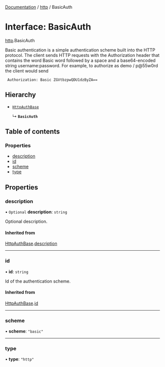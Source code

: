 [Documentation](../index.md) / [http](../modules/http.md) / BasicAuth

# Interface: BasicAuth

[http](../modules/http.md).BasicAuth

Basic authentication is a simple authentication scheme built into the HTTP protocol.
The client sends HTTP requests with the Authorization header that contains the word Basic word followed by a space and a base64-encoded string username:password.
For example, to authorize as demo / p@55w0rd the client would send
```
 Authorization: Basic ZGVtbzpwQDU1dzByZA==
```

## Hierarchy

- [`HttpAuthBase`](http.HttpAuthBase.md)

  ↳ **`BasicAuth`**

## Table of contents

### Properties

- [description](http.BasicAuth.md#description)
- [id](http.BasicAuth.md#id)
- [scheme](http.BasicAuth.md#scheme)
- [type](http.BasicAuth.md#type)

## Properties

### description

• `Optional` **description**: `string`

Optional description.

#### Inherited from

[HttpAuthBase](http.HttpAuthBase.md).[description](http.HttpAuthBase.md#description)

___

### id

• **id**: `string`

Id of the authentication scheme.

#### Inherited from

[HttpAuthBase](http.HttpAuthBase.md).[id](http.HttpAuthBase.md#id)

___

### scheme

• **scheme**: ``"basic"``

___

### type

• **type**: ``"http"``
